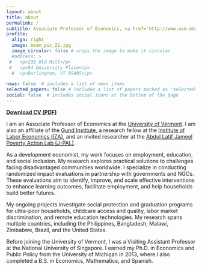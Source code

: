 ```yaml
---
layout: about
title: about
permalink: /
subtitle: Associate Professor of Economics, <a href='http://www.uvm.edu'>University of Vermont</a>
profile:
  align: right
  image: beam_pic_21.jpg
  image_circular: false # crops the image to make it circular
  #address: >
 #   <p>233 Old Mill</p>
 #   <p>94 University Place</p>
  #  <p>Burlington, VT 05405</p>

news: false  # includes a list of news items
selected_papers: false # includes a list of papers marked as "selected={true}"
social: false  # includes social icons at the bottom of the page
---
```


**[Download CV (PDF)](../assets/pdf/beam_cv.pdf)**


I am an Associate Professor of Economics at the [University of Vermont](https://www.uvm.edu/cas/economics). I am also an affiliate of the [Gund Institute](https://www.uvm.edu/gund), a research fellow at the [Institute of Labor Economics (IZA)](https://www.iza.org/), and an invited researcher at the [Abdul Latif Jameel Poverty Action Lab (J-PAL)](https://www.povertyactionlab.org/). 

As a development economist, my work focuses on employment, education, and social inclusion. My research explores practical solutions to challenges facing disadvantaged communities worldwide. I specialize in conducting randomized impact evaluations in partnership with governments and NGOs. These evaluations aim to identify, improve, and scale effective interventions to enhance learning outcomes, facilitate employment, and help households build better futures.

My ongoing projects investigate social protection and graduation programs for ultra-poor households, childcare access and quality, labor market discrimination, and remote education technologies. My research spans multiple countries, including the Philippines, Bangladesh, Malawi, Zimbabwe, Brazil, and the United States.

Before joining the University of Vermont, I was a Visiting Assistant Professor at the National University of Singapore. I earned my Ph.D. in Economics and Public Policy from the University of Michigan in 2013, where I also completed a B.S. in Economics, Mathematics, and Spanish.